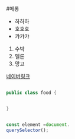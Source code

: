 #메롱

- 하하하
- 호호호
- 캬캬캬

1. 수박
1. 멜론
1. 망고

[네이버링크](www.naver.com)


```java

public class food {


}
```

```javascript

const element =document.
querySelector();
```

```
